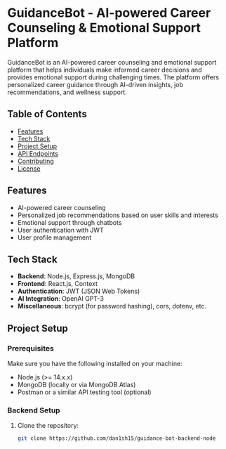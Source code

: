 # GuidanceBot - AI-powered Career Counseling & Emotional Support Platform

GuidanceBot is an AI-powered career counseling and emotional support platform that helps individuals make informed career decisions and provides emotional support during challenging times. The platform offers personalized career guidance through AI-driven insights, job recommendations, and wellness support.

## Table of Contents
- [Features](#features)
- [Tech Stack](#tech-stack)
- [Project Setup](#project-setup)
- [API Endpoints](#api-endpoints)
- [Contributing](#contributing)
- [License](#license)

## Features
- AI-powered career counseling
- Personalized job recommendations based on user skills and interests
- Emotional support through chatbots
- User authentication with JWT
- User profile management

## Tech Stack
- **Backend**: Node.js, Express.js, MongoDB
- **Frontend**: React.js, Context
- **Authentication**: JWT (JSON Web Tokens)
- **AI Integration**: OpenAI GPT-3
- **Miscellaneous**: bcrypt (for password hashing), cors, dotenv, etc.

## Project Setup

### Prerequisites
Make sure you have the following installed on your machine:
- Node.js (>= 14.x.x)
- MongoDB (locally or via MongoDB Atlas)
- Postman or a similar API testing tool (optional)

### Backend Setup

1. Clone the repository:

   ```bash
   git clone https://github.com/dan1sh15/guidance-bot-backend-node
